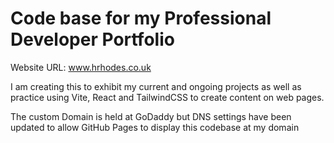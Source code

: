# Code base for my Professional Developer Portfolio

<UNDER CONSTRUCTION>

Website URL: www.hrhodes.co.uk

I am creating this to exhibit my current and ongoing projects as well as practice using Vite, React and TailwindCSS to create content on web pages. 

The custom Domain is held at GoDaddy but DNS settings have been updated to allow GitHub Pages to display this codebase at my domain
